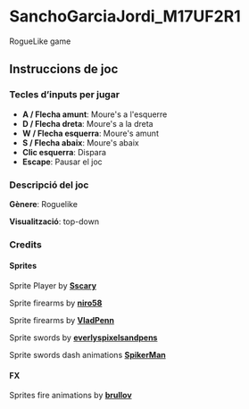 # SanchoGarciaJordi_M17UF2R1
RogueLike game

## Instruccions de joc

### Tecles d’inputs per jugar
- **A / Flecha amunt**: Moure's a l'esquerre
- **D / Flecha dreta**: Moure's a la dreta
- **W / Flecha esquerra**: Moure's amunt
- **S / Flecha abaix**: Moure's abaix
- **Clic esquerra**: Dispara
- **Escape**: Pausar el joc

### Descripció del joc
**Gènere**: Roguelike

**Visualització**: top-down

### Credits
#### Sprites
Sprite Player by [**Sscary**](https://sscary.itch.io/)

Sprite firearms by [**niro58**](https://niro58.itch.io/)  

Sprite firearms by [**VladPenn**](https://vladpenn.itch.io/) 

Sprite swords by [**everlyspixelsandpens**](https://evanwritesgames.itch.io/)

Sprite swords dash animations [**SpikerMan**](https://spikerman.itch.io/)

#### FX
Sprites fire animations by [**brullov**](https://brullov.itch.io/)